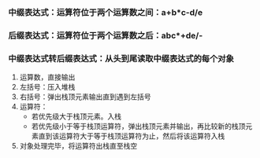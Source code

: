 ### 中缀表达式：运算符位于两个运算数之间：a+b*c-d/e
### 后缀表达式：运算符位于两个运算数之后：abc*+de/-
### 中缀表达式转后缀表达式：从头到尾读取中缀表达式的每个对象
1. 运算数，直接输出
2. 左括号：压入堆栈
3. 右括号：弹出栈顶元素输出直到遇到左括号
4. 运算符：
   * 若优先级大于栈顶元素。入栈
   * 若优先级小于等于栈顶运算符，弹出栈顶元素并输出，再比较新的栈顶元素直到该运算符大于等于栈顶运算符为止，然后将该运算符入栈
5. 对象处理完毕，将运算符出栈直至栈空

